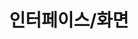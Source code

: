 ---
title: "인터페이스/화면"
linkTitle: "인터페이스/화면"
description: "인터페이스/화면"
url: /common-component/elementary-technology/interface/
menu:
  depth:
    weight: 7
    parent: "elementary-technology"
    identifier: "interface"
---